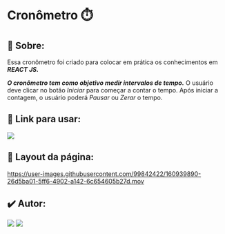 # Cronômetro :stopwatch:
## :round_pushpin: Sobre:
Essa cronômetro foi criado para colocar em prática os conhecimentos em ***REACT JS.***

***O cronômetro tem como objetivo medir intervalos de tempo.*** O usuário deve clicar no botão <i>Iniciar</i> para começar a contar o tempo. Após iniciar a contagem, o usuário poderá <i>Pausar</i> ou <i>Zerar</i> o tempo.

## :round_pushpin: Link para usar: 
<div> 
 <a href="https://cronometro-coral.vercel.app/"><img src="https://img.shields.io/badge/vercel-%23000000.svg?style=for-the-badge&logo=vercel&logoColor=white"><a/>
</div>

## :round_pushpin: Layout da página: 
https://user-images.githubusercontent.com/99842422/160939890-26d5ba01-5ff6-4902-a142-6c654605b27d.mov


## :heavy_check_mark: Autor:  
 <div>  
  <a href = "layanenu@gmail.com"><img src="https://img.shields.io/badge/-Gmail-%23333?style=for-the-badge&logo=gmail&logoColor=white" target="_blank"></a>
  <a href="https://www.linkedin.com/in/layanenu/" target="_blank"><img src="https://img.shields.io/badge/-LinkedIn-%230077B5?style=for-the-badge&logo=linkedin&logoColor=white" target="_blank"></a> 
</div>
